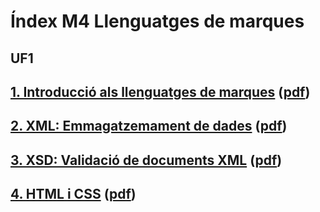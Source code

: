 # Índex M4 Llenguatges de marques

## UF1

## [1. Introducció als llenguatges de marques](1-intro-lleng-marques.md) ([pdf](assets/pdf/1-intro-lleng-marques.pdf))
## [2. XML: Emmagatzemament de dades](2-xml.md) ([pdf](assets/pdf/2-xml.pdf))
## [3. XSD: Validació de documents XML](3-xsd.md) ([pdf](assets/pdf/3-xsd.pdf))
## [4. HTML i CSS](4-html-css.md) ([pdf](assets/pdf/4-html-css.pdf))





